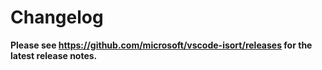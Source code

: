 # Changelog

**Please see https://github.com/microsoft/vscode-isort/releases for the latest release notes.**

